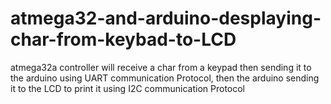 # atmega32-and-arduino-desplaying-char-from-keybad-to-LCD
atmega32a controller will receive a char from a keypad then sending it to the arduino using UART communication Protocol, then the arduino sending it to the LCD to print it using I2C communication Protocol
